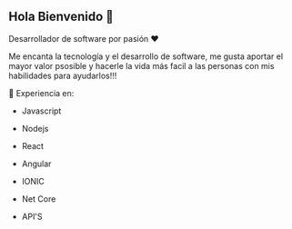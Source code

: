 ## Hola Bienvenido 👋

<!--
**kerkox/kerkox** is a ✨ _special_ ✨ repository because its `README.md` (this file) appears on your GitHub profile.
# Paul Cortes -->

Desarrollador de software por pasión ❤ 

Me encanta la tecnología y el desarrollo de software, me gusta aportar el mayor valor psosible y hacerle la vida más facil a las personas con mis habilidades para ayudarlos!!!

🚀 Experiencia en: 
- Javascript  
- Nodejs  
- React
- Angular
- IONIC

- Net Core 
- API'S
<!--
Here are some ideas to get you started:
-->
<!--
- 🔭 I’m currently working on ...
- 🌱 I’m currently learning ...
- 👯 I’m looking to collaborate on ...
- 🤔 I’m looking for help with ...
- 💬 Ask me about ...
- 📫 How to reach me: ...
- 😄 Pronouns: ...
- ⚡ Fun fact: ...

-->
